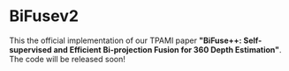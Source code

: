 # BiFusev2
This the official implementation of our TPAMI paper **"BiFuse++: Self-supervised and Efficient Bi-projection Fusion for 360 Depth Estimation"**. The code will be released soon!
